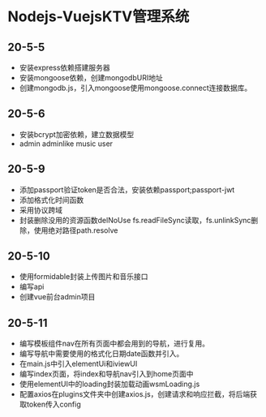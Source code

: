 # Nodejs-VuejsKTV管理系统

##  20-5-5
- 安装express依赖搭建服务器
- 安装mongoose依赖，创建mongodbURI地址
- 创建mongodb.js，引入mongoose使用mongoose.connect连接数据库。
## 20-5-6
- 安装bcrypt加密依赖，建立数据模型
- admin adminlike music user
## 20-5-9
- 添加passport验证token是否合法，安装依赖passport;passport-jwt
- 添加格式化时间函数
- 采用协议跨域
- 封装删除没用的资源函数delNoUse
fs.readFileSync读取，fs.unlinkSync删除，使用绝对路径path.resolve
## 20-5-10
- 使用formidable封装上传图片和音乐接口
- 编写api
- 创建vue前台admin项目
## 20-5-11
- 编写模板组件nav在所有页面中都会用到的导航，进行复用。
- 编写导航中需要使用的格式化日期date函数并引入。
- 在main.js中引入elementUi和iviewUI
- 编写index页面，将index和导航nav引入到home页面中
- 使用elementUI中的loading封装加载动画wsmLoading.js
- 配置axios在plugins文件夹中创建axios.js，创建请求和响应拦截，将后端获取token传入config